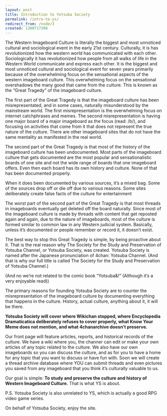```yaml
---
layout: post
title: Introduction to Yotsuba Society
permalink: /intro-to-ys/
redirect_from: /node/3
created: 1300717398
---
```

The Western Imageboard Culture is literally the biggest and most unnoticed cultural and sociological event in the early 21st century. Culturally, it is has revolutionized how the western world has communicated with each other. Sociologically it has revolutionized how people from all walks of life in the Western World communicate and express each other. It is the biggest and most unnoticed cultural and sociological event for seven years primarily because of the overwhelming focus on the sensational aspects of the western imageboard culture. This overwhelming focus on the sensational overshadows the many good that came from the culture. This is known as the “Great Tragedy” of the imageboard culture.

The first part of the Great Tragedy is that the imageboard culture has been misrepresentated, and in some cases, naturally misunderstood by the mainstream world. The first misrepresentation is the overwhelming focus on internet catchphrases and memes. The second misrepresentation is having one major board of a major imageboard as the focus (read: /b/), and focusing on activities that come from it that does not represent the true nature of the culture.  There are other imageboard sites that do not have the same mentality as manifested in the real world. 

The second part of the Great Tragedy is that most of the history of the imageboard culture has been undocumented. Most parts of the imageboard culture that gets documented are the most popular and sensationalistic boards of one site and not the wide range of boards that one imageboard offers. Even then each board has its own history and culture. None of that has been documented properly.  

When it does been documented by various sources, it’s a mixed bag. Some of the sources drop off or die off due to various reasons. Some sites deliberately create false facts of the culture for entertainment

The worst part of the second part of the Great Tragedy is that most threads in imageboards eventually get deleted off the board naturally. Since most of the imageboard culture is made by threads with content that get reposted again and again, due to the nature of imageboards, most of the culture is formed similar to common law in any Western judicial system. Basically, unless it’s documented or people remember or record it, it doesn’t exist. 

The best way to stop this Great Tragedy is simple, by being proactive about it. That is the real reason why The Society for the Study and Preservation of Yotsuba Channel, or Yotsuba Society, was created.  Yotsuba Society is named after the Japanese pronunciation of 4chan: Yotsuba Channel.  (And that is why our full title is called The Society for the Study and Preservation of Yotsuba Channel.)

(And no we’re not related to the comic book “Yotsuba&!” (Although it’s a very enjoyable read))

The primary reasons for founding Yotsuba Society are to counter the misrepresentation of the imageboard culture by documenting everything that happens in the culture. History, actual culture, anything about it, it will be there. 

<b>Yotsuba Society will cover where Wikichan stopped, where Encyclopedia Dramaticatica deliberately refuses to cover properly, what Know Your Meme does not mention, and what 4chanarchive doesn’t preserve. </b>

Our front page will feature articles, reports, and historical records of the culture. We have a wiki where you, the channer can edit or make your own articles of any topic related to the culture. We also have our own imageboards so you can discuss the culture, and as for you to have a home for any topic that you want to discuss or have fun with. Soon we will create a thread archive database where YOU can submit threads and even pictures you saved from any imageboard that you think it’s culturally valuable to us.  

Our goal is simple: <b>To study and preserve the culture and history of Western Imageboard Culture.</b> That is what YS is about.

P.S. Yotsuba Society is also unrelated to YS, which is actually a good RPG video game series.

On behalf of Yotsuba Society, enjoy the site.

